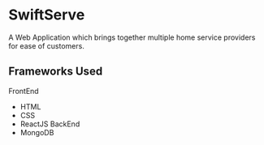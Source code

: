 # SwiftServe
A Web Application which brings together multiple home service providers for ease of customers.

## Frameworks Used
FrontEnd
* HTML
* CSS
* ReactJS
BackEnd
* MongoDB
